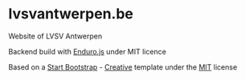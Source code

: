 # lvsvantwerpen.be

Website of LVSV Antwerpen

Backend build with [Enduro.js](http://www.endurojs.com/) under MIT licence 

Based on a [Start Bootstrap](http://startbootstrap.com/) - [Creative](http://startbootstrap.com/template-overviews/creative/) template under the [MIT](https://github.com/BlackrockDigital/startbootstrap-creative/blob/gh-pages/LICENSE) license
